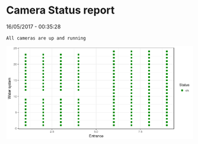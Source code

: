 Camera Status report
================
16/05/2017 - 00:35:28

    All cameras are up and running

![](camreport_files/figure-markdown_github/unnamed-chunk-2-1.png)
